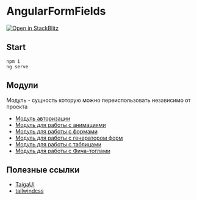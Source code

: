 # AngularFormFields

[![Open in StackBlitz](https://developer.stackblitz.com/img/open_in_stackblitz.svg)](https://stackblitz.com/github/AlexandrBukhtatyy/angular-form-fields)

## Start

```shell
npm i
ng serve
```

## Модули
Модуль - сущность которую можно переиспользовать независимо от проекта
- [Модуль авторизации](./src/app/modules/auth/README.md)
- [Модуль для работы с анимациями](./src/app/modules/animations/README.md)
- [Модуль для работы с формами](./src/app/modules/forms/README.md)
- [Модуль для работы с генератором форм](./src/app/modules/forms-generation/README.md)
- [Модуль для работы с таблицами](./src/app/modules/tables/README.md)
- [Модуль для работы с Фича-тоглами](./src/app/modules/feature-toggle/README.md)

## Полезные ссылки
- [TaigaUI](https://taiga-ui.dev/)
- [tailwindcss](https://tailwindcss.com/)
